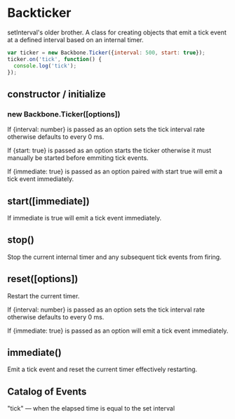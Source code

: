 # Backticker

setInterval's older brother. A class for creating objects that emit a tick event at a defined interval based on an internal timer.

```js
var ticker = new Backbone.Ticker({interval: 500, start: true});
ticker.on('tick', function() {
  console.log('tick');
});
```

## constructor / initialize
### new Backbone.Ticker([options])

If {interval: number} is passed as an option sets the tick interval rate otherwise defaults to every 0 ms.

If {start: true} is passed as an option starts the ticker otherwise it must manually be started before emmiting tick events.

If {immediate: true} is passed as an option paired with start true will emit a tick event immediately.

## start([immediate])

If immediate is true will emit a tick event immediately.

## stop()

Stop the current internal timer and any subsequent tick events from firing.

## reset([options])

Restart the current timer.

If {interval: number} is passed as an option sets the tick interval rate otherwise defaults to every 0 ms.

If {immediate: true} is passed as an option will emit a tick event immediately.

## immediate()

Emit a tick event and reset the current timer effectively restarting.

## Catalog of Events
"tick" — when the elapsed time is equal to the set interval
